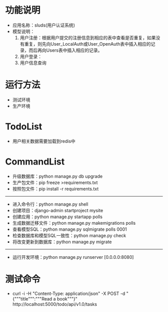 # 功能说明
- 应用名称：sluds(用户认证系统)
- 模型说明：
    1. 用户注册：根据用户提交的注册信息到相应的表中查看是否重复，如果没有重复，则先向User_LocalAuth或User_OpenAuth表中插入相应的记录，而后再向Users表中插入相应的记录。
    1. 用户登录：
    1. 用户信息查询

# 运行方法
- 测试环境
- 生产环境

# TodoList
- 用户相关数据需要加载到redis中

# CommandList
- 升级数据库：python manage.py db upgrade
- 生产包文件：pip freeze >requirements.txt
- 按照包文件：pip install -r requirements.txt
-----
- 进入命令行：python manage.py shell
- 创建项目：django-admin startproject mysite
- 创建应用：python manage.py startapp polls
- 生成数据迁移文件：python manage.py makemigrations polls
- 查看模型SQL：python manage.py sqlmigrate polls 0001
- 检查数据库和模型SQL一致性：python manage.py check
- 将改变更新到数据库：python manage.py migrate

---
- 运行开发环境：python manage.py runserver [0.0.0.0:8080]

# 测试命令
- curl -i -H "Content-Type: application/json" -X POST -d "{"""title""":"""Read a book"""}" http://localhost:5000/todo/api/v1.0/tasks